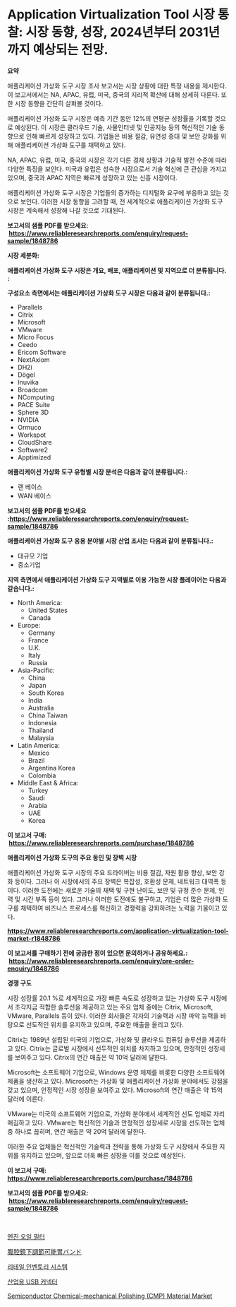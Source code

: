 <p><h1>Application Virtualization Tool 시장 통찰: 시장 동향, 성장, 2024년부터 2031년까지 예상되는 전망.</h1></p><p><strong>요약</strong></p>
<p><p>애플리케이션 가상화 도구 시장 조사 보고서는 시장 상황에 대한 특정 내용을 제시한다. 이 보고서에서는 NA, APAC, 유럽, 미국, 중국의 지리적 확산에 대해 상세히 다룬다. 또한 시장 동향을 간단히 살펴볼 것이다.</p><p>애플리케이션 가상화 도구 시장은 예측 기간 동안 12%의 연평균 성장률을 기록할 것으로 예상된다. 이 시장은 클라우드 기술, 사물인터넷 및 인공지능 등의 혁신적인 기술 동향으로 인해 빠르게 성장하고 있다. 기업들은 비용 절감, 유연성 증대 및 보안 강화를 위해 애플리케이션 가상화 도구를 채택하고 있다.</p><p>NA, APAC, 유럽, 미국, 중국의 시장은 각기 다른 경제 상황과 기술적 발전 수준에 따라 다양한 특징을 보인다. 미국과 유럽은 성숙한 시장으로서 기술 혁신에 큰 관심을 가지고 있으며, 중국과 APAC 지역은 빠르게 성장하고 있는 신흥 시장이다.</p><p>애플리케이션 가상화 도구 시장은 기업들의 증가하는 디지털화 요구에 부응하고 있는 것으로 보인다. 이러한 시장 동향을 고려할 때, 전 세계적으로 애플리케이션 가상화 도구 시장은 계속해서 성장해 나갈 것으로 기대된다.</p></p>
<p><strong>보고서의 샘플 PDF를 받으세요: &nbsp;<a href="https://www.reliableresearchreports.com/enquiry/request-sample/1848786">https://www.reliableresearchreports.com/enquiry/request-sample/1848786</a></strong></p>
<p><strong>시장 세분화:</strong></p>
<p><strong> 애플리케이션 가상화 도구 시장은 개요, 배포, 애플리케이션 및 지역으로 더 분류됩니다. :</strong></p>
<p><strong>구성요소 측면에서는 애플리케이션 가상화 도구 시장은 다음과 같이 분류됩니다.:</strong></p>
<p><ul><li>Parallels</li><li>Citrix</li><li>Microsoft</li><li>VMware</li><li>Micro Focus</li><li>Ceedo</li><li>Ericom Software</li><li>NextAxiom</li><li>DH2i</li><li>Dögel</li><li>Inuvika</li><li>Broadcom</li><li>NComputing</li><li>PACE Suite</li><li>Sphere 3D</li><li>NVIDIA</li><li>Ormuco</li><li>Workspot</li><li>CloudShare</li><li>Software2</li><li>Apptimized</li></ul></p>
<p><strong> 애플리케이션 가상화 도구 유형별 시장 분석은 다음과 같이 분류됩니다.:</strong></p>
<p><ul><li>랜 베이스</li><li>WAN 베이스</li></ul></p>
<p><strong>보고서의 샘플 PDF를 받으세요 :<a href="https://www.reliableresearchreports.com/enquiry/request-sample/1848786">https://www.reliableresearchreports.com/enquiry/request-sample/1848786</a></strong></p>
<p><strong> 애플리케이션 가상화 도구 응용 분야별 시장 산업 조사는 다음과 같이 분류됩니다.:</strong></p>
<p><ul><li>대규모 기업</li><li>중소기업</li></ul></p>
<p><strong>지역 측면에서 애플리케이션 가상화 도구 지역별로 이용 가능한 시장 플레이어는 다음과 같습니다.:</strong></p>
<p><ul>
    <li>
        North America:
        <ul>
            <li>United States</li>
            <li>Canada</li>
        </ul>
    </li>
    <li>
        Europe:
        <ul>
            <li>Germany</li>
            <li>France</li>
            <li>U.K.</li>
            <li>Italy</li>
            <li>Russia</li>
        </ul>
    </li>
    <li>
        Asia-Pacific:
        <ul>
            <li>China</li>
            <li>Japan</li>
            <li>South Korea</li>
            <li>India</li>
            <li>Australia</li>
            <li>China Taiwan</li>
            <li>Indonesia</li>
            <li>Thailand</li>
            <li>Malaysia</li>
        </ul>
    </li>
    <li>
        Latin America:
        <ul>
            <li>Mexico</li>
            <li>Brazil</li>
            <li>Argentina Korea</li>
            <li>Colombia</li>
        </ul>
    </li>
    <li>
        Middle East & Africa:
        <ul>
            <li>Turkey</li>
            <li>Saudi</li>
            <li>Arabia</li>
            <li>UAE</li>
            <li>Korea</li>
        </ul>
    </li>
    </ul></p>
<p><strong>이 보고서 구매: &nbsp;<a href="https://www.reliableresearchreports.com/purchase/1848786">https://www.reliableresearchreports.com/purchase/1848786</a></strong></p>
<p><strong>애플리케이션 가상화 도구의 주요 동인 및 장벽 시장</strong></p>
<p><p>애플리케이션 가상화 도구 시장의 주요 드라이버는 비용 절감, 자원 활용 향상, 보안 강화 등이다. 그러나 이 시장에서의 주요 장벽은 복잡성, 호환성 문제, 네트워크 대역폭 등이다. 이러한 도전에는 새로운 기술의 채택 및 구현 난이도, 보안 및 규정 준수 문제, 인력 및 시간 부족 등이 있다. 그러나 이러한 도전에도 불구하고, 기업은 더 많은 가상화 도구를 채택하여 비즈니스 프로세스를 혁신하고 경쟁력을 강화하려는 노력을 기울이고 있다.</p></p>
<p><strong><a href="https://www.reliableresearchreports.com/application-virtualization-tool-market-r1848786">https://www.reliableresearchreports.com/application-virtualization-tool-market-r1848786</a></strong></p>
<p><strong>이 보고서를 구매하기 전에 궁금한 점이 있으면 문의하거나 공유하세요.: &nbsp;<a href="https://www.reliableresearchreports.com/enquiry/pre-order-enquiry/1848786">https://www.reliableresearchreports.com/enquiry/pre-order-enquiry/1848786</a></strong></p>
<p><strong>경쟁 구도</strong></p>
<p><p>시장 성장률 20.1 %로 세계적으로 가장 빠른 속도로 성장하고 있는 가상화 도구 시장에서 조각지금 적합한 솔루션을 제공하고 있는 주요 업체 중에는 Citrix, Microsoft, VMware, Parallels 등이 있다. 이러한 회사들은 각자의 기술력과 시장 파악 능력을 바탕으로 선도적인 위치를 유지하고 있으며, 주요한 매출을 올리고 있다.</p><p>Citrix는 1989년 설립된 미국의 기업으로, 가상화 및 클라우드 컴퓨팅 솔루션을 제공하고 있다. Citrix는 글로벌 시장에서 선두적인 위치를 차지하고 있으며, 안정적인 성장세를 보여주고 있다. Citrix의 연간 매출은 약 10억 달러에 달한다.</p><p>Microsoft는 소프트웨어 기업으로, Windows 운영 체제를 비롯한 다양한 소프트웨어 제품을 생산하고 있다. Microsoft는 가상화 및 애플리케이션 가상화 분야에서도 강점을 갖고 있으며, 안정적인 시장 성장을 보여주고 있다. Microsoft의 연간 매출은 약 15억 달러에 이른다.</p><p>VMware는 미국의 소프트웨어 기업으로, 가상화 분야에서 세계적인 선도 업체로 자리매김하고 있다. VMware는 혁신적인 기술과 안정적인 성장세로 시장을 선도하는 업체 중 하나로 꼽히며, 연간 매출은 약 20억 달러에 달한다.</p><p>이러한 주요 업체들은 혁신적인 기술력과 전략을 통해 가상화 도구 시장에서 주요한 지위를 유지하고 있으며, 앞으로 더욱 빠른 성장을 이룰 것으로 예상된다.</p></p>
<p><strong>이 보고서 구매: &nbsp; <a href="https://www.reliableresearchreports.com/purchase/1848786">https://www.reliableresearchreports.com/purchase/1848786</a></strong></p>
<p><strong>보고서의 샘플 PDF를 받으세요: &nbsp;<a href="https://www.reliableresearchreports.com/enquiry/request-sample/1848786">https://www.reliableresearchreports.com/enquiry/request-sample/1848786</a></strong><strong></strong></p>
<p>&nbsp;</p>
<p><p><a href="https://medium.com/@sherlock567567/2024%EB%85%84%EB%B6%80%ED%84%B0-2031%EB%85%84%EA%B9%8C%EC%A7%80%EC%9D%98-%EA%B8%B0%EA%B0%84%EC%9D%84-%EB%8C%80%EC%83%81%EC%9C%BC%EB%A1%9C-%ED%95%9C-%EC%97%94%EC%A7%84-%EC%98%A4%EC%9D%BC-%ED%95%84%ED%84%B0-%EC%8B%9C%EC%9E%A5-%EB%B6%84%EC%84%9D-%EB%B0%8F-%EA%B7%9C%EB%AA%A8-%EC%98%88%EC%B8%A1-72985468e6dd">엔진 오일 필터</a></p><p><a href="https://github.com/zjkmgcs938405/Market-Research-Report-List-2/blob/main/691981869097.md">腹腔鏡下調節可能胃バンド</a></p><p><a href="https://github.com/rcabello548/Market-Research-Report-List-1/blob/main/560357466924.md">리테일 인벤토리 시스템</a></p><p><a href="https://medium.com/@carmellalang1/%EC%82%B0%EC%97%85%EC%9A%A9-usb-%EC%BB%A4%EB%84%A5%ED%84%B0-%EC%8B%9C%EC%9E%A5-%EC%A0%90%EC%9C%A0%EC%9C%A8-%EB%B3%80%ED%99%94-%EB%B0%8F-%EC%8B%9C%EC%9E%A5-%EC%84%B1%EC%9E%A5-%EC%B6%94%EC%9D%B4-2024%EB%85%84-2031%EB%85%84-9ae79a61e5fc">산업용 USB 커넥터</a></p><p><a href="https://www.linkedin.com/pulse/semiconductor-chemical-mechanical-polishing-cmp-material-pls1c?trackingId=ycKTSf19%2Fm73iDZpCSMxsQ%3D%3D">Semiconductor Chemical-mechanical Polishing (CMP) Material Market</a></p></p>